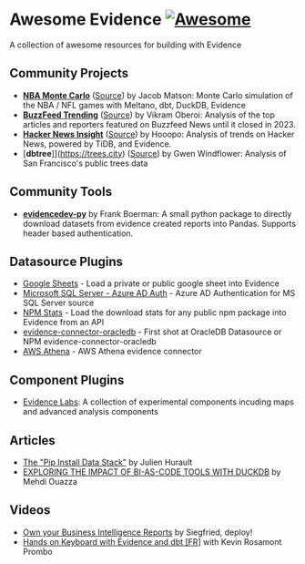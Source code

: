 # Awesome Evidence [![Awesome](https://awesome.re/badge.svg)](https://awesome.re)

A collection of awesome resources for building with Evidence

## Community Projects

- [**NBA Monte Carlo**](https://mdsinabox.com) ([Source](https://github.com/matsonj/nba-monte-carlo)) by Jacob Matson: Monte Carlo simulation of the NBA / NFL games with Meltano, dbt, DuckDB, Evidence
- [**BuzzFeed Trending**](https://buzzfeed-trending.vikramoberoi.com/) ([Source](https://github.com/voberoi/buzzfeed-news-trending)) by Vikram Oberoi: Analysis of the top articles and reporters featured on Buzzfeed News until it closed in 2023.
- [**Hacker News Insight**](https://hackernews-insight.vercel.app/) ([Source](https://github.com/hooopo/hackernews-insight)) by Hooopo: Analysis of trends on Hacker News, powered by TiDB, and Evidence.
- [**dbtree**]](https://trees.city) ([Source](https://github.com/gwenwindflower/dbtree)) by Gwen Windflower: Analysis of San Francisco's public trees data

## Community Tools
- [**evidencedev-py**](https://github.com/AmunAnalytics/evidencedev-py) by Frank Boerman: A small python package to directly download datasets from evidence created reports into Pandas. Supports header based authentication.

## Datasource Plugins

- [Google Sheets](https://github.com/evidence-dev/datasources/tree/main/gsheets) - Load a private or public google sheet into Evidence
- [Microsoft SQL Server - Azure AD Auth](https://github.com/timothyhoward/evidence-connector-mssql) - Azure AD Authentication for MS SQL Server source
- [NPM Stats](https://github.com/archiewood/npm-stats) - Load the download stats for any public npm package into Evidence from an API
- [evidence-connector-oracledb](https://github.com/rinie/evidence-connector-oracledb) - First shot at OracleDB Datasource or NPM evidence-connector-oracledb
- [AWS Athena](https://github.com/morganchorlton3/evidence-connector-aws-athena) - AWS Athena evidence connector

## Component Plugins

- [Evidence Labs](https://github.com/evidence-dev/labs): A collection of experimental components incuding maps and advanced analysis components

## Articles

- [The "Pip Install Data Stack"](https://juhache.substack.com/p/pip-install-data-stack) by Julien Hurault
- [EXPLORING THE IMPACT OF BI-AS-CODE TOOLS WITH DUCKDB](https://motherduck.com/blog/the-future-of-bi-bi-as-code-duckdb-impact/) by Mehdi Ouazza 

## Videos

- [Own your Business Intelligence Reports](https://www.youtube.com/watch?v=FDEUzE8KJmo) by Siegfried, deploy!
- [Hands on Keyboard with Evidence and dbt [FR]](https://www.youtube.com/watch?v=tw_vXwSoEck) with Kevin Rosamont Prombo
